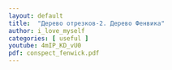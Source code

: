 ```yaml
---
layout: default
title:  "Дерево отрезков-2. Дерево Фенвика"
author: i_love_myself
categories: [ useful ]
youtube: 4mIP_KD_vU0
pdf: conspect_fenwick.pdf
---
```

